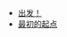 * [出发！](./solidity/README.md)
* [最初的起点](./solidity/%E6%9C%80%E5%88%9D%E7%9A%84%E8%B5%B7%E7%82%B9.md)